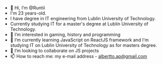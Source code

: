 - 👋 Hi, I’m @Runtii
- I'm 23 years-old.
- I have degree in IT engineering from Lublin University of Technology.
- Currently studying IT for a master's degree at Lublin University of Technology.
- 👀 I’m interested in gaming, history and programming
- 🌱 I’m currently learning JavaScript on ReactJS framework and I'm studying IT on Lublin University of Technology as for masters degree.
- 💞️ I’m looking to collaborate on JS projects
- 📫 How to reach me: my e-mail address - albertto.ap@gmail.com

<!---
Runtii/Runtii is a ✨ special ✨ repository because its `README.md` (this file) appears on your GitHub profile.
You can click the Preview link to take a look at your changes.
--->
